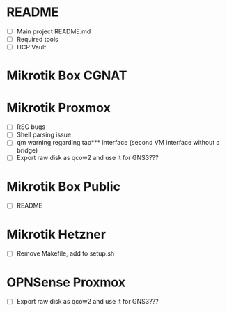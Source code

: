 # README
- [ ] Main project README.md
- [ ] Required tools
- [ ] HCP Vault

# Mikrotik Box CGNAT

# Mikrotik Proxmox
- [ ] RSC bugs
- [ ] Shell parsing issue
- [ ] qm warning regarding tap*** interface (second VM interface without a bridge)
- [ ] Export raw disk as qcow2 and use it for GNS3???

# Mikrotik Box Public 
- [ ] README

# Mikrotik Hetzner
- [ ] Remove Makefile, add to setup.sh

# OPNSense Proxmox
- [ ] Export raw disk as qcow2 and use it for GNS3???
